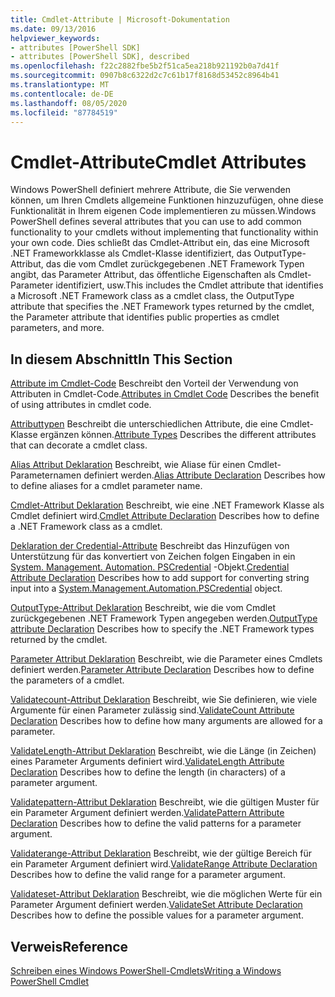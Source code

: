 ```yaml
---
title: Cmdlet-Attribute | Microsoft-Dokumentation
ms.date: 09/13/2016
helpviewer_keywords:
- attributes [PowerShell SDK]
- attributes [PowerShell SDK], described
ms.openlocfilehash: f22c2882fbe5b2f51ca5ea218b921192b0a7d41f
ms.sourcegitcommit: 0907b8c6322d2c7c61b17f8168d53452c8964b41
ms.translationtype: MT
ms.contentlocale: de-DE
ms.lasthandoff: 08/05/2020
ms.locfileid: "87784519"
---
```

# <a name="cmdlet-attributes"></a><span data-ttu-id="62f37-102">Cmdlet-Attribute</span><span class="sxs-lookup"><span data-stu-id="62f37-102">Cmdlet Attributes</span></span>

<span data-ttu-id="62f37-103">Windows PowerShell definiert mehrere Attribute, die Sie verwenden können, um Ihren Cmdlets allgemeine Funktionen hinzuzufügen, ohne diese Funktionalität in Ihrem eigenen Code implementieren zu müssen.</span><span class="sxs-lookup"><span data-stu-id="62f37-103">Windows PowerShell defines several attributes that you can use to add common functionality to your cmdlets without implementing that functionality within your own code.</span></span> <span data-ttu-id="62f37-104">Dies schließt das Cmdlet-Attribut ein, das eine Microsoft .NET Frameworkklasse als Cmdlet-Klasse identifiziert, das OutputType-Attribut, das die vom Cmdlet zurückgegebenen .NET Framework Typen angibt, das Parameter Attribut, das öffentliche Eigenschaften als Cmdlet-Parameter identifiziert, usw.</span><span class="sxs-lookup"><span data-stu-id="62f37-104">This includes the Cmdlet attribute that identifies a Microsoft .NET Framework class as a cmdlet class, the OutputType attribute that specifies the .NET Framework types returned by the cmdlet, the Parameter attribute that identifies public properties as cmdlet parameters, and more.</span></span>

## <a name="in-this-section"></a><span data-ttu-id="62f37-105">In diesem Abschnitt</span><span class="sxs-lookup"><span data-stu-id="62f37-105">In This Section</span></span>

<span data-ttu-id="62f37-106">[Attribute im Cmdlet-Code](./attributes-in-cmdlet-code.md) Beschreibt den Vorteil der Verwendung von Attributen in Cmdlet-Code.</span><span class="sxs-lookup"><span data-stu-id="62f37-106">[Attributes in Cmdlet Code](./attributes-in-cmdlet-code.md) Describes the benefit of using attributes in cmdlet code.</span></span>

<span data-ttu-id="62f37-107">[Attributtypen](./attribute-types.md) Beschreibt die unterschiedlichen Attribute, die eine Cmdlet-Klasse ergänzen können.</span><span class="sxs-lookup"><span data-stu-id="62f37-107">[Attribute Types](./attribute-types.md) Describes the different attributes that can decorate a cmdlet class.</span></span>

<span data-ttu-id="62f37-108">[Alias Attribut Deklaration](./alias-attribute-declaration.md) Beschreibt, wie Aliase für einen Cmdlet-Parameternamen definiert werden.</span><span class="sxs-lookup"><span data-stu-id="62f37-108">[Alias Attribute Declaration](./alias-attribute-declaration.md) Describes how to define aliases for a cmdlet parameter name.</span></span>

<span data-ttu-id="62f37-109">[Cmdlet-Attribut Deklaration](./cmdlet-attribute-declaration.md) Beschreibt, wie eine .NET Framework Klasse als Cmdlet definiert wird.</span><span class="sxs-lookup"><span data-stu-id="62f37-109">[Cmdlet Attribute Declaration](./cmdlet-attribute-declaration.md) Describes how to define a .NET Framework class as a cmdlet.</span></span>

<span data-ttu-id="62f37-110">[Deklaration der Credential-Attribute](./credential-attribute-declaration.md) Beschreibt das Hinzufügen von Unterstützung für das konvertiert von Zeichen folgen Eingaben in ein [System. Management. Automation. PSCredential](/dotnet/api/System.Management.Automation.PSCredential) -Objekt.</span><span class="sxs-lookup"><span data-stu-id="62f37-110">[Credential Attribute Declaration](./credential-attribute-declaration.md) Describes how to add support for converting string input into a [System.Management.Automation.PSCredential](/dotnet/api/System.Management.Automation.PSCredential) object.</span></span>

<span data-ttu-id="62f37-111">[OutputType-Attribut Deklaration](./outputtype-attribute-declaration.md) Beschreibt, wie die vom Cmdlet zurückgegebenen .NET Framework Typen angegeben werden.</span><span class="sxs-lookup"><span data-stu-id="62f37-111">[OutputType attribute Declaration](./outputtype-attribute-declaration.md) Describes how to specify the .NET Framework types returned by the cmdlet.</span></span>

<span data-ttu-id="62f37-112">[Parameter Attribut Deklaration](./parameter-attribute-declaration.md) Beschreibt, wie die Parameter eines Cmdlets definiert werden.</span><span class="sxs-lookup"><span data-stu-id="62f37-112">[Parameter Attribute Declaration](./parameter-attribute-declaration.md) Describes how to define the parameters of a cmdlet.</span></span>

<span data-ttu-id="62f37-113">[Validatecount-Attribut Deklaration](./validatecount-attribute-declaration.md) Beschreibt, wie Sie definieren, wie viele Argumente für einen Parameter zulässig sind.</span><span class="sxs-lookup"><span data-stu-id="62f37-113">[ValidateCount Attribute Declaration](./validatecount-attribute-declaration.md) Describes how to define how many arguments are allowed for a parameter.</span></span>

<span data-ttu-id="62f37-114">[ValidateLength-Attribut Deklaration](./validatelength-attribute-declaration.md) Beschreibt, wie die Länge (in Zeichen) eines Parameter Arguments definiert wird.</span><span class="sxs-lookup"><span data-stu-id="62f37-114">[ValidateLength Attribute Declaration](./validatelength-attribute-declaration.md) Describes how to define the length (in characters) of a parameter argument.</span></span>

<span data-ttu-id="62f37-115">[Validatepattern-Attribut Deklaration](./validatepattern-attribute-declaration.md) Beschreibt, wie die gültigen Muster für ein Parameter Argument definiert werden.</span><span class="sxs-lookup"><span data-stu-id="62f37-115">[ValidatePattern Attribute Declaration](./validatepattern-attribute-declaration.md) Describes how to define the valid patterns for a parameter argument.</span></span>

<span data-ttu-id="62f37-116">[Validaterange-Attribut Deklaration](./validaterange-attribute-declaration.md) Beschreibt, wie der gültige Bereich für ein Parameter Argument definiert wird.</span><span class="sxs-lookup"><span data-stu-id="62f37-116">[ValidateRange Attribute Declaration](./validaterange-attribute-declaration.md) Describes how to define the valid range for a parameter argument.</span></span>

<span data-ttu-id="62f37-117">[Validateset-Attribut Deklaration](./validateset-attribute-declaration.md) Beschreibt, wie die möglichen Werte für ein Parameter Argument definiert werden.</span><span class="sxs-lookup"><span data-stu-id="62f37-117">[ValidateSet Attribute Declaration](./validateset-attribute-declaration.md) Describes how to define the possible values for a parameter argument.</span></span>

## <a name="reference"></a><span data-ttu-id="62f37-118">Verweis</span><span class="sxs-lookup"><span data-stu-id="62f37-118">Reference</span></span>

[<span data-ttu-id="62f37-119">Schreiben eines Windows PowerShell-Cmdlets</span><span class="sxs-lookup"><span data-stu-id="62f37-119">Writing a Windows PowerShell Cmdlet</span></span>](./writing-a-windows-powershell-cmdlet.md)
